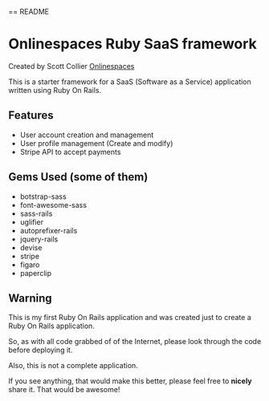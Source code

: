 == README

# Onlinespaces Ruby SaaS framework
Created by Scott Collier [Onlinespaces](http://www.onlinespaces.com)

This is a starter framework for a SaaS (Software as a Service) application written using Ruby On Rails.

## Features
- User account creation and management
- User profile management (Create and modify)
- Stripe API to accept payments

## Gems Used (some of them)
- botstrap-sass
- font-awesome-sass
- sass-rails
- uglifier
- autoprefixer-rails
- jquery-rails
- devise
- stripe
- figaro
- paperclip

## Warning

This is my first Ruby On Rails application and was created just to create a Ruby On Rails application. 

So, as with all code grabbed of of the Internet, please look through the code before deploying it.

Also, this is not a complete application.

If you see anything, that would make this better, please feel free to **nicely** share it. That would be awesome!